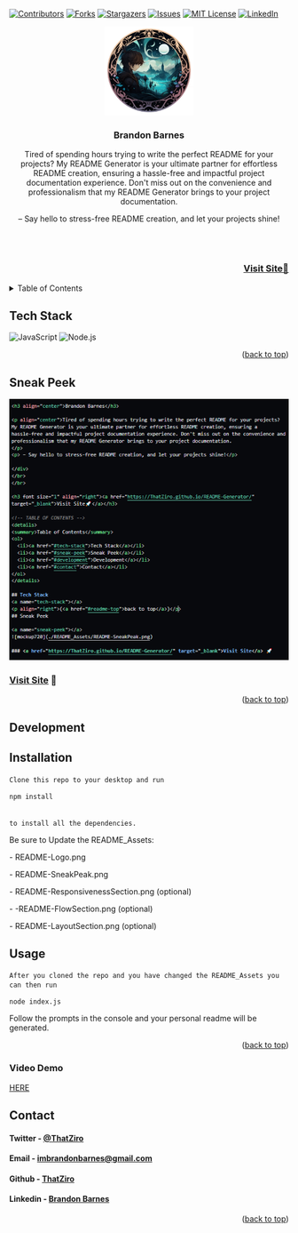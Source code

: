 <a name="readme-top"></a>

[![Contributors][contributors-shield]][contributors-url]
[![Forks][forks-shield]][forks-url]
[![Stargazers][stars-shield]][stars-url]
[![Issues][issues-shield]][issues-url]
[![MIT License][license-shield]][license-url]
[![LinkedIn][linkedin-shield]][linkedin-url]

  <div align="center">
  <a href="https://github.com/ThatZiro/README-Generator">
  <img src="./README_Assets/README-Logo.png" alt="Logo" width="160" height="160">
  </a>

  <h3 align="center">Brandon Barnes</h3>

  <p align="center">Tired of spending hours trying to write the perfect README for your projects? My README Generator is your ultimate partner for effortless README creation, ensuring a hassle-free and impactful project documentation experience. Don't miss out on the convenience and professionalism that my README Generator brings to your project documentation.
  </p>
  <p> – Say hello to stress-free README creation, and let your projects shine!</p>

  </div>
  </br>
  </br>

  <h3 font size="1" align="right"><a href="https://ThatZiro.github.io/README-Generator/" target="_blank">Visit Site🚀</a></h3>
  
  <!-- TABLE OF CONTENTS -->
  <details>
  <summary>Table of Contents</summary>
  <ol>
    <li><a href="#tech-stack">Tech Stack</a></li>
    <li><a href="#sneak-peek">Sneak Peek</a></li>
    <li><a href="#development">Development</a></li>
    <li><a href="#contact">Contact</a></li>
  </ol>
  </details>

## Tech Stack

<a name="tech-stack"></a>
![JavaScript](https://img.shields.io/badge/javascript-%23323330.svg?style=for-the-badge&logo=javascript&logoColor=%23F7DF1E)
![Node.js](https://img.shields.io/badge/Node.js-%23339933.svg?style=for-the-badge&logo=node.js&logoColor=white)

  <p align="right">(<a href="#readme-top">back to top</a>)</p>

## Sneak Peek

<a name="sneak-peek"></a>
![mockup720](./README_Assets/README-SneakPeak.png)

### <a href="https://ThatZiro.github.io/README-Generator/" target="_blank">Visit Site</a> 🚀

  <p align="right">(<a href="#readme-top">back to top</a>)</p>

## Development

<a name="development"></a>

## Installation

<code>Clone this repo to your desktop and run <pre>npm install</pre> to install all the dependencies.</code></p>

  <p>Be sure to Update the README_Assets:</p>
  <p>   - README-Logo.png</p>
  <p>   - README-SneakPeak.png</p>
  <p>   - README-ResponsivenessSection.png (optional)</p>
  <p>   - -README-FlowSection.png (optional)</p>
  <p>   - README-LayoutSection.png (optional)</p>

## Usage

  <p><code>After you cloned the repo and you have changed the README_Assets you can then run <pre>node index.js</pre></code></p>
  <p>Follow the prompts in the console and your personal readme will be generated.</p>
  <p align="right">(<a href="#readme-top">back to top</a>)</p>

### Video Demo
<a href="https://drive.google.com/file/d/19toSTWZKJwFknnVsSjI72WTMPpFRlQRz/view?usp=share_link">HERE<a>

## Contact

<a name="contact"></a>

  <h4>Twitter - <a href="https://twitter.com/undefined">@ThatZiro</a></h4>
  <h4>Email - <a href="mailto:imbrandonbarnes@gmail.com">imbrandonbarnes@gmail.com</a></h4>
  <h4>Github - <a href="https://github.com/ThatZiro">ThatZiro</a></h4>
  <h4>Linkedin - <a href="https://www.linkedin.com/in/brandon-barnes-4b2098232/">Brandon Barnes</a></h4>

  <p align="right">(<a href="#readme-top">back to top</a>)</p>
  <!-- MARKDOWN LINKS & IMAGES -->
  <!-- https://www.markdownguide.org/basic-syntax/#reference-style-links -->

[contributors-shield]: https://img.shields.io/github/contributors/ThatZiro/README-Generator.svg?style=for-the-badge
[contributors-url]: https://github.com/ThatZiro/README-Generator/graphs/contributors
[forks-shield]: https://img.shields.io/github/forks/ThatZiro/README-Generator.svg?style=for-the-badge
[forks-url]: https://github.com/ThatZiro/README-Generator/network/members
[stars-shield]: https://img.shields.io/github/stars/ThatZiro/README-Generator.svg?style=for-the-badge
[stars-url]: https://github.com/ThatZiro/README-Generator/stargazers
[issues-shield]: https://img.shields.io/github/issues/ThatZiro/README-Generator.svg?style=for-the-badge
[issues-url]: https://github.com/ThatZiro/README-Generator/issues
[license-shield]: https://img.shields.io/github/license/ThatZiro/README-Generator.svg?style=for-the-badge
[license-url]: https://github.com/ThatZiro/README-Generator/blob/master/LICENSE.txt
[linkedin-shield]: https://img.shields.io/badge/-LinkedIn-black.svg?style=for-the-badge&logo=linkedin&colorB=555
[linkedin-url]: https://linkedin.com/in/linkedin_username
